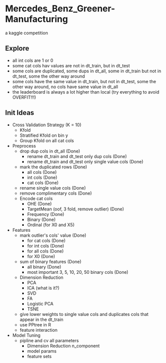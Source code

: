 # Mercedes_Benz_Greener-Manufacturing
a kaggle competition

## Explore
  - all int cols are 1 or 0
  - some cat cols hav values are not in dt_train, but in dt_test
  - some cols are duplicated, some dups in dt_all, some in dt_train but not in dt_test, some the other way around
  - some cols have the same value in dt_train, but not in dt_test, some the other way around, no cols have same value in dt_all
  - the leaderboard is always a lot higher than local (try everything to avoid OVERFIT!!!)

## Init Ideas
  - Cross Validation Strategy (K = 10)
    - Kfold
    - Stratified Kfold on bin y
    - Group Kfold on all cat cols
  - Preprocess
    - drop dup cols in dt_all (Done)
      - rename dt_train and dt_test only dup cols (Done)
      - rename dt_train and dt_test only single value cols (Done)
    - mark the duplicated rows (Done)
      - all cols (Done)
      - int cols (Done)
      - cat cols (Done)
    - rename single value cols (Done)
    - remove complimentary cols (Done)
    - Encode cat cols
      - OHE (Done)
      - TargetMean (oof, 3 fold, remove outlier) (Done)
      - Frequency (Done)
      - Binary (Done)
      - Ordinal (for X0 and X5)
  - Features
    - mark outlier's cols' value (Done)
      - for cat cols (Done)
      - for int cols (Done)
      - for all cols (Done)
      - for X0 (Done)
    - sum of binary features (Done)
      - all binary (Done)
      - most important 3, 5, 10, 20, 50 binary cols (Done)
    - Dimension Reduction
      - PCA
      - ICA (what is it?)
      - SVD
      - FA
      - Logistic PCA
      - TSNE
    - give lower weights to single value cols and duplicates cols that appear in the dt_train
    - use PPtree in R
    - feature interaction
  - Model Tuning
    - pipline and cv all parameters
      - Dimension Reduction n_component
      - model params
      - feature sets
